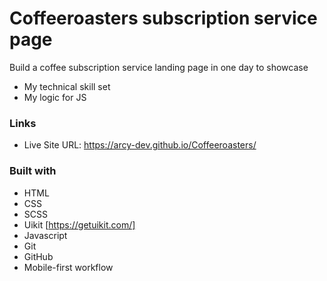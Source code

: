 # Coffeeroasters subscription service page

Build a coffee subscription service landing page in one day to showcase

- My technical skill set
- My logic for JS

### Links

- Live Site URL: https://arcy-dev.github.io/Coffeeroasters/

### Built with

- HTML
- CSS
- SCSS
- Uikit [https://getuikit.com/]
- Javascript
- Git
- GitHub
- Mobile-first workflow
